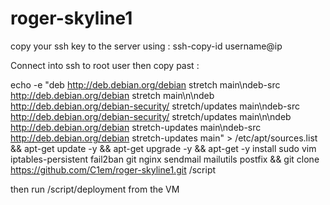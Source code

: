 # roger-skyline1

copy your ssh key to the server using : ssh-copy-id username@ip

Connect into ssh to root user then copy past :

echo -e "deb http://deb.debian.org/debian stretch main\ndeb-src http://deb.debian.org/debian stretch main\n\ndeb http://deb.debian.org/debian-security/ stretch/updates main\ndeb-src http://deb.debian.org/debian-security/ stretch/updates main\n\ndeb http://deb.debian.org/debian stretch-updates main\ndeb-src http://deb.debian.org/debian stretch-updates main" > /etc/apt/sources.list && apt-get update -y && apt-get upgrade -y && apt-get -y install sudo vim iptables-persistent fail2ban git nginx sendmail mailutils postfix && git clone https://github.com/C1em/roger-skyline1.git /script

then run /script/deployment from the VM
